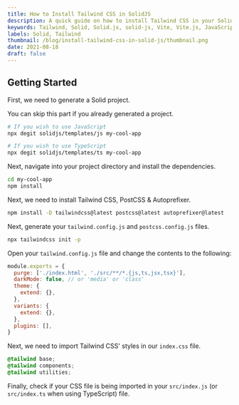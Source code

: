 ```yaml
---
title: How to Install Tailwind CSS in SolidJS
description: A quick guide on how to install Tailwind CSS in your SolidJS project.
keywords: Tailwind, Solid, Solid.js, solid-js, Vite, Vite.js, JavaScript, How To
labels: Solid, Tailwind
thumbnail: /blog/install-tailwind-css-in-solid-js/thumbnail.png
date: 2021-08-18
draft: false
---
```


## Getting Started

First, we need to generate a Solid project.

<alert>

You can skip this part if you already generated a project.

</alert>

```bash [terminal]
# If you wish to use JavaScript
npx degit solidjs/templates/js my-cool-app

# If you wish to use TypeScript
npx degit solidjs/templates/ts my-cool-app
```

Next, navigate into your project directory and install the dependencies.

```bash [terminal]
cd my-cool-app
npm install
```

Next, we need to install Tailwind CSS, PostCSS & Autoprefixer.

```bash [terminal]
npm install -D tailwindcss@latest postcss@latest autoprefixer@latest
```

Next, generate your `tailwind.config.js` and `postcss.config.js` files.

```bash [terminal]
npx tailwindcss init -p
```

Open your `tailwind.config.js` file and change the contents to the following:

```js [tailwind.config.js]
module.exports = {
  purge: ['./index.html', './src/**/*.{js,ts,jsx,tsx}'],
  darkMode: false, // or 'media' or 'class'
  theme: {
    extend: {},
  },
  variants: {
    extend: {},
  },
  plugins: [],
}
```

Next, we need to import Tailwind CSS' styles in our `index.css` file.

```css [index.css]
@tailwind base;
@tailwind components;
@tailwind utilities;
```

Finally, check if your CSS file is being imported in your `src/index.js` (or `src/index.ts` when using TypeScript) file.